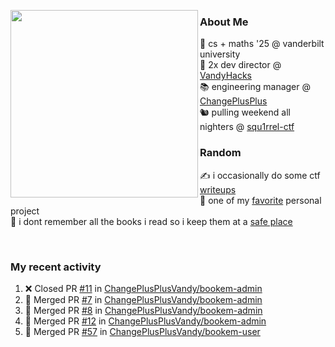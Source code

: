 <!-- 
Hey what are you doing here? 
I admire your curiosity tho
Shoot me an email (zinean00 at gmail dot com)
Let's connect! 
-->

<p float="left">
  <img src='https://imgur.com/nGM66Ev.png' width='300' align="left">
  <p>
    
  <h3>About Me</h3>
  🏫 cs + maths '25 @ vanderbilt university <br>
  🌊 2x dev director @ <a href="https://github.com/vandyhacks">VandyHacks</a> <br>
  📚 engineering manager @ <a href="https://github.com/changeplusplusvandy">ChangePlusPlus<a> <br>
  🐿 pulling weekend all nighters @ <a href="https://github.com/squ1rrel-ctf">squ1rrel-ctf</a> <br>
  
  <h3>Random</h3>
  ✍️ i occasionally do some ctf <a href="https://squ1rrel.dev/author/zineanteoh">writeups</a> <br>
  📱 one of my <a href="https://github.com/zineanteoh/vinkybox-app">favorite</a> personal project<br>
  📖 i dont remember all the books i read so i keep them at a <a href="https://www.goodreads.com/user/show/80901669-zi">safe place</a>
  </p>
  
</p>

<br>
<!-- <i>generated by <a href="https://labs.openai.com/s/0hW1r6PFYo3Zh0a7UoxK2AMp" target="_blank">dall-e 2</a></i> -->

<h3>My recent activity</h3>

<!--START_SECTION:activity-->
1. ❌ Closed PR [#11](https://github.com/ChangePlusPlusVandy/bookem-admin/pull/11) in [ChangePlusPlusVandy/bookem-admin](https://github.com/ChangePlusPlusVandy/bookem-admin)
2. 🎉 Merged PR [#7](https://github.com/ChangePlusPlusVandy/bookem-admin/pull/7) in [ChangePlusPlusVandy/bookem-admin](https://github.com/ChangePlusPlusVandy/bookem-admin)
3. 🎉 Merged PR [#8](https://github.com/ChangePlusPlusVandy/bookem-admin/pull/8) in [ChangePlusPlusVandy/bookem-admin](https://github.com/ChangePlusPlusVandy/bookem-admin)
4. 🎉 Merged PR [#12](https://github.com/ChangePlusPlusVandy/bookem-admin/pull/12) in [ChangePlusPlusVandy/bookem-admin](https://github.com/ChangePlusPlusVandy/bookem-admin)
5. 🎉 Merged PR [#57](https://github.com/ChangePlusPlusVandy/bookem-user/pull/57) in [ChangePlusPlusVandy/bookem-user](https://github.com/ChangePlusPlusVandy/bookem-user)
<!--END_SECTION:activity-->
